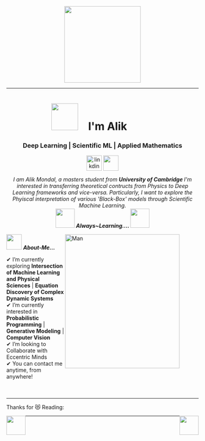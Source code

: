 <p align="center">
  <img src="https://c4.wallpaperflare.com/wallpaper/287/39/645/artificial-intelligence-ai-black-wallpaper-preview.jpg" height="200"/>
</p>
<hr>
<h1 align="center" style="padding-right: 70px"><img src="https://c.tenor.com/EbsMN6_dOvYAAAAM/quby-chan-hi.gif" height="70" style="padding-right: 20px;"> I'm Alik </h1>
<h3 align="center"> Deep Learning | Scientific ML | Applied Mathematics </h3>
<p align="center">
<a href="https://www.linkedin.com/in/alik-mondal-921a971aa/" target="blank"><img align="center" src="https://cliply.co/wp-content/uploads/2021/02/372102050_LINKEDIN_ICON_TRANSPARENT_1080.gif" alt="linkdin" height="40" width="40" /></a>
 <a href = "mailto: edualik801@gmail.com"><img align="center" src="https://d1muf25xaso8hp.cloudfront.net/https%3A%2F%2Fs3.amazonaws.com%2Fappforest_uf%2Ff1626355319613x484158047569452200%2FGmail_Small_Business.gif?w=&h=&auto=compress&dpr=1&fit=max" height="40" width="40" /></a>
</p>
</p>



<p align="center">
  <em>
    I am Alik Mondal, a masters student from <b> University of Cambridge </b>
    I'm interested in transferring theoretical contructs from Physics to Deep Learning frameworks and vice-versa. Particularly, I want to explore the Phyiscal 
    interpretation of various 'Black-Box' models through Scientific Machine Learning. 
  </em> 
  <br>
  <img src="https://onlinegiftools.com/images/examples-onlinegiftools/jump-hello-transparent.gif" width="50" /> <b><i>Always~Learning.... </i></b><img src="https://onlinegiftools.com/images/examples-onlinegiftools/jump-hello-transparent.gif" width="50"/>
</p>

<img align="right" width=300px alt="Man" src="https://media1.giphy.com/media/l3nWk9GdJ24B3OuY0/giphy-downsized.gif" height="350" width="200" style="padding-right: 50px;" />

<img src="https://acegif.com/wp-content/uploads/2020/11/am0ngsusxh-36.gif" width="40px" >&nbsp;***About-Me...***

✔ I’m currently exploring **Intersection of Machine Learning and Physical Sciences** | **Equation Discovery of Complex Dynamic Systems** <br>
✔ I’m currently interested in **Probabilistic Programming** | **Generative Modeling** | **Computer Vision**<br>
✔ I’m looking to Collaborate with Eccentric Minds<br>
✔ You can contact me anytime, from anywhere! <br><br><br>
 
<hr>

Thanks for 😻 Reading:

<div>
    <img src="https://pic.funnygifsbox.com/uploads/2019/09/funnygifsbox.com-2019-09-15-07-44-34-43.gif" style="width: 50px; height: 50px; float: left" />
    <img src="https://media2.giphy.com/media/zMBxHAnCevIXu/200w.gif" style="width: 50px; height: 50px; float: right;" />
</div>

<hr>

